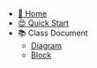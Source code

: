 * [:school_satchel: Home](../README.md)
* [:heart_eyes: Quick Start](Quick_Start)
* :books: Class Document
  * [Diagram](document/Diagram) 
  * [Block](document/Block)
  



